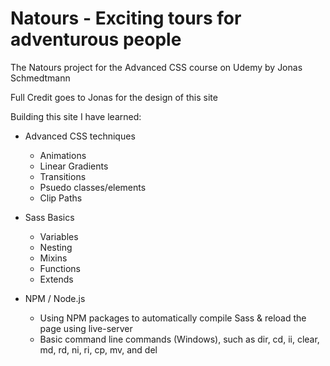 # Natours - Exciting tours for adventurous people
The Natours project for the Advanced CSS course on Udemy by Jonas Schmedtmann 

Full Credit goes to Jonas for the design of this site

Building this site I have learned:
- Advanced CSS techniques
  - Animations
  - Linear Gradients
  - Transitions
  - Psuedo classes/elements
  - Clip Paths
  
- Sass Basics
  - Variables
  - Nesting
  - Mixins
  - Functions
  - Extends

- NPM / Node.js
  - Using NPM packages to automatically compile Sass & reload the page using live-server
  - Basic command line commands (Windows), such as dir, cd, ii, clear, md, rd, ni, ri, cp, mv, and del 
